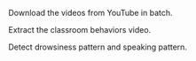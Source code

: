 Download the videos from YouTube in batch.

Extract the classroom behaviors video.

Detect drowsiness pattern and speaking pattern.
